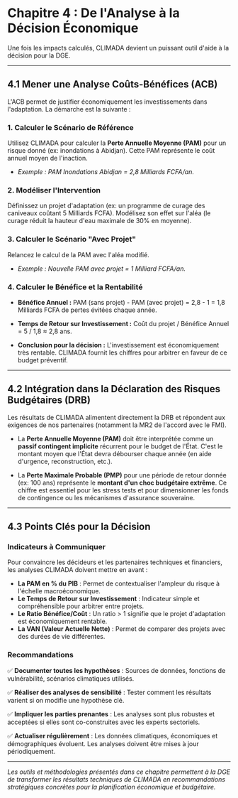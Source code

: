 # **Chapitre 4 : De l'Analyse à la Décision Économique**

Une fois les impacts calculés, CLIMADA devient un puissant outil d'aide à la décision pour la DGE.

---

## **4.1 Mener une Analyse Coûts-Bénéfices (ACB)**

L'ACB permet de justifier économiquement les investissements dans l'adaptation. La démarche est la suivante :

### **1. Calculer le Scénario de Référence**

Utilisez CLIMADA pour calculer la **Perte Annuelle Moyenne (PAM)** pour un risque donné (ex: inondations à Abidjan). Cette PAM représente le coût annuel moyen de l'inaction.

- _Exemple : PAM Inondations Abidjan = 2,8 Milliards FCFA/an._

### **2. Modéliser l'Intervention**

Définissez un projet d'adaptation (ex: un programme de curage des caniveaux coûtant 5 Milliards FCFA). Modélisez son effet sur l'aléa (le curage réduit la hauteur d'eau maximale de 30% en moyenne).

### **3. Calculer le Scénario "Avec Projet"**

Relancez le calcul de la PAM avec l'aléa modifié.

- _Exemple : Nouvelle PAM avec projet = 1 Milliard FCFA/an._

### **4. Calculer le Bénéfice et la Rentabilité**

- **Bénéfice Annuel :** PAM (sans projet) - PAM (avec projet) = 2,8 - 1 = 1,8 Milliards FCFA de pertes évitées chaque année.

- **Temps de Retour sur Investissement :** Coût du projet / Bénéfice Annuel = 5 / 1,8 ≈ 2,8 ans.

- **Conclusion pour la décision :** L'investissement est économiquement très rentable. CLIMADA fournit les chiffres pour arbitrer en faveur de ce budget préventif.

---

## **4.2 Intégration dans la Déclaration des Risques Budgétaires (DRB)**

Les résultats de CLIMADA alimentent directement la DRB et répondent aux exigences de nos partenaires (notamment la MR2 de l'accord avec le FMI).

- La **Perte Annuelle Moyenne (PAM)** doit être interprétée comme un **passif contingent implicite** récurrent pour le budget de l'État. C'est le montant moyen que l'État devra débourser chaque année (en aide d'urgence, reconstruction, etc.).

- La **Perte Maximale Probable (PMP)** pour une période de retour donnée (ex: 100 ans) représente le **montant d'un choc budgétaire extrême**. Ce chiffre est essentiel pour les stress tests et pour dimensionner les fonds de contingence ou les mécanismes d'assurance souveraine.

---

## **4.3 Points Clés pour la Décision**

### **Indicateurs à Communiquer**

Pour convaincre les décideurs et les partenaires techniques et financiers, les analyses CLIMADA doivent mettre en avant :

- **La PAM en % du PIB** : Permet de contextualiser l'ampleur du risque à l'échelle macroéconomique.
- **Le Temps de Retour sur Investissement** : Indicateur simple et compréhensible pour arbitrer entre projets.
- **Le Ratio Bénéfice/Coût** : Un ratio > 1 signifie que le projet d'adaptation est économiquement rentable.
- **La VAN (Valeur Actuelle Nette)** : Permet de comparer des projets avec des durées de vie différentes.

### **Recommandations**

✅ **Documenter toutes les hypothèses** : Sources de données, fonctions de vulnérabilité, scénarios climatiques utilisés.

✅ **Réaliser des analyses de sensibilité** : Tester comment les résultats varient si on modifie une hypothèse clé.

✅ **Impliquer les parties prenantes** : Les analyses sont plus robustes et acceptées si elles sont co-construites avec les experts sectoriels.

✅ **Actualiser régulièrement** : Les données climatiques, économiques et démographiques évoluent. Les analyses doivent être mises à jour périodiquement.

---

_Les outils et méthodologies présentés dans ce chapitre permettent à la DGE de transformer les résultats techniques de CLIMADA en recommandations stratégiques concrètes pour la planification économique et budgétaire._
